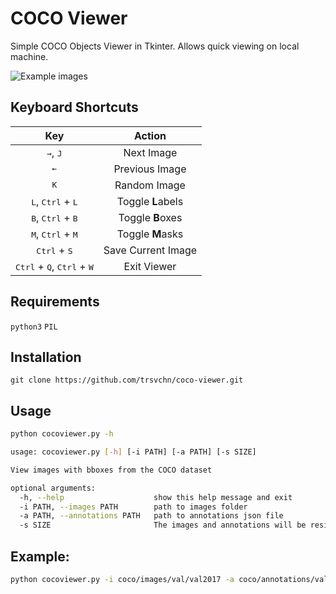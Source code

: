 # COCO Viewer

Simple COCO Objects Viewer in Tkinter. Allows quick viewing on local machine.

![Example images](assets/img1.png)

## Keyboard Shortcuts

| Key | Action |
|:-:|:-:|
| <kbd>→</kbd>, <kbd>J</kbd> | Next Image |
| <kbd>←</kbd>| Previous Image |
| <kbd>K</kbd> | Random Image |
| <kbd>L</kbd>, <kbd>Ctrl</kbd> + <kbd>L</kbd> | Toggle **L**abels |
| <kbd>B</kbd>, <kbd>Ctrl</kbd> + <kbd>B</kbd> | Toggle **B**oxes |
| <kbd>M</kbd>, <kbd>Ctrl</kbd> + <kbd>M</kbd> | Toggle **M**asks |
| <kbd>Ctrl</kbd> + <kbd>S</kbd> | Save Current Image |
| <kbd>Ctrl</kbd> + <kbd>Q</kbd>, <kbd>Ctrl</kbd> + <kbd>W</kbd> | Exit Viewer |

## Requirements
`python3` `PIL`

## Installation

```
git clone https://github.com/trsvchn/coco-viewer.git
```

## Usage

```bash
python cocoviewer.py -h

usage: cocoviewer.py [-h] [-i PATH] [-a PATH] [-s SIZE]

View images with bboxes from the COCO dataset

optional arguments:
  -h, --help                    show this help message and exit
  -i PATH, --images PATH        path to images folder
  -a PATH, --annotations PATH   path to annotations json file
  -s SIZE                       The images and annotations will be resized so that the height is this value
```

## Example:

```bash
python cocoviewer.py -i coco/images/val/val2017 -a coco/annotations/val/instances_val2017.json
```
